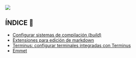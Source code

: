 <a href="../../">![](https://img.shields.io/badge/regresar%20a%20principal-%E2%86%A9-gray?style=for-the-badge&logo=files&logoColor=%23FAC171)</a>

## ÍNDICE 📑


- [Configurar sistemas de compilación (*build*)](./build/)
- [Extensiones para edición de markdown](./extensiones-para-markdown/)
- [Terminus: configurar terminales integradas con Terminus](./terminus/)
- [Emmet](../../extensiones/emmet)

